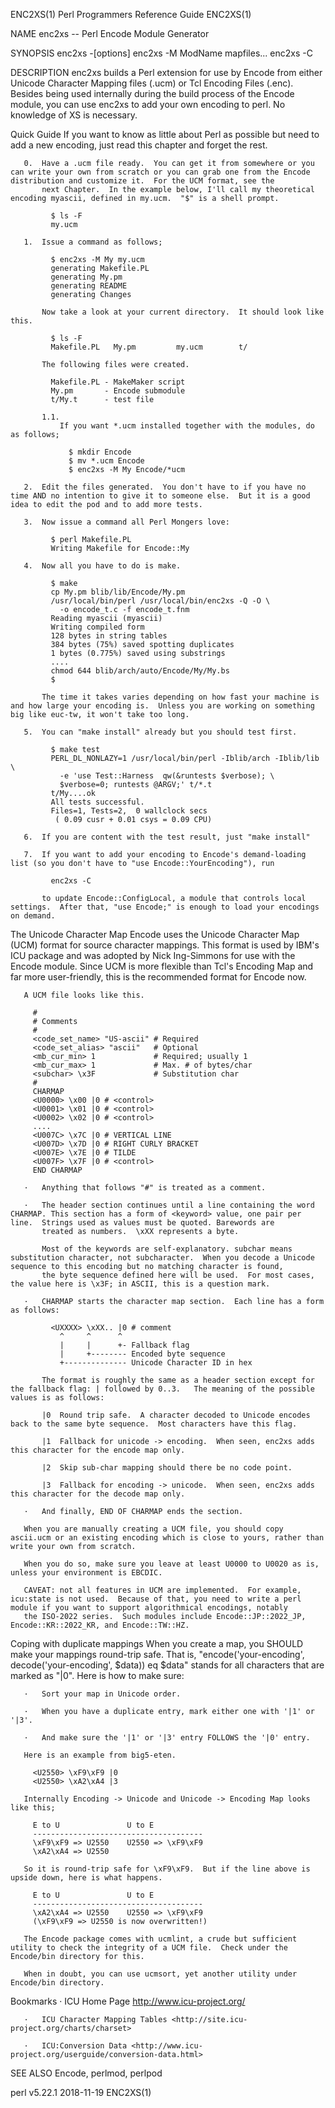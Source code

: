 ENC2XS(1)                                                                            Perl Programmers Reference Guide                                                                           ENC2XS(1)

NAME
       enc2xs -- Perl Encode Module Generator

SYNOPSIS
         enc2xs -[options]
         enc2xs -M ModName mapfiles...
         enc2xs -C

DESCRIPTION
       enc2xs builds a Perl extension for use by Encode from either Unicode Character Mapping files (.ucm) or Tcl Encoding Files (.enc).  Besides being used internally during the build process of the
       Encode module, you can use enc2xs to add your own encoding to perl.  No knowledge of XS is necessary.

Quick Guide
       If you want to know as little about Perl as possible but need to add a new encoding, just read this chapter and forget the rest.

       0.  Have a .ucm file ready.  You can get it from somewhere or you can write your own from scratch or you can grab one from the Encode distribution and customize it.  For the UCM format, see the
           next Chapter.  In the example below, I'll call my theoretical encoding myascii, defined in my.ucm.  "$" is a shell prompt.

             $ ls -F
             my.ucm

       1.  Issue a command as follows;

             $ enc2xs -M My my.ucm
             generating Makefile.PL
             generating My.pm
             generating README
             generating Changes

           Now take a look at your current directory.  It should look like this.

             $ ls -F
             Makefile.PL   My.pm         my.ucm        t/

           The following files were created.

             Makefile.PL - MakeMaker script
             My.pm       - Encode submodule
             t/My.t      - test file

           1.1.
               If you want *.ucm installed together with the modules, do as follows;

                 $ mkdir Encode
                 $ mv *.ucm Encode
                 $ enc2xs -M My Encode/*ucm

       2.  Edit the files generated.  You don't have to if you have no time AND no intention to give it to someone else.  But it is a good idea to edit the pod and to add more tests.

       3.  Now issue a command all Perl Mongers love:

             $ perl Makefile.PL
             Writing Makefile for Encode::My

       4.  Now all you have to do is make.

             $ make
             cp My.pm blib/lib/Encode/My.pm
             /usr/local/bin/perl /usr/local/bin/enc2xs -Q -O \
               -o encode_t.c -f encode_t.fnm
             Reading myascii (myascii)
             Writing compiled form
             128 bytes in string tables
             384 bytes (75%) saved spotting duplicates
             1 bytes (0.775%) saved using substrings
             ....
             chmod 644 blib/arch/auto/Encode/My/My.bs
             $

           The time it takes varies depending on how fast your machine is and how large your encoding is.  Unless you are working on something big like euc-tw, it won't take too long.

       5.  You can "make install" already but you should test first.

             $ make test
             PERL_DL_NONLAZY=1 /usr/local/bin/perl -Iblib/arch -Iblib/lib \
               -e 'use Test::Harness  qw(&runtests $verbose); \
               $verbose=0; runtests @ARGV;' t/*.t
             t/My....ok
             All tests successful.
             Files=1, Tests=2,  0 wallclock secs
              ( 0.09 cusr + 0.01 csys = 0.09 CPU)

       6.  If you are content with the test result, just "make install"

       7.  If you want to add your encoding to Encode's demand-loading list (so you don't have to "use Encode::YourEncoding"), run

             enc2xs -C

           to update Encode::ConfigLocal, a module that controls local settings.  After that, "use Encode;" is enough to load your encodings on demand.

The Unicode Character Map
       Encode uses the Unicode Character Map (UCM) format for source character mappings.  This format is used by IBM's ICU package and was adopted by Nick Ing-Simmons for use with the Encode module.
       Since UCM is more flexible than Tcl's Encoding Map and far more user-friendly, this is the recommended format for Encode now.

       A UCM file looks like this.

         #
         # Comments
         #
         <code_set_name> "US-ascii" # Required
         <code_set_alias> "ascii"   # Optional
         <mb_cur_min> 1             # Required; usually 1
         <mb_cur_max> 1             # Max. # of bytes/char
         <subchar> \x3F             # Substitution char
         #
         CHARMAP
         <U0000> \x00 |0 # <control>
         <U0001> \x01 |0 # <control>
         <U0002> \x02 |0 # <control>
         ....
         <U007C> \x7C |0 # VERTICAL LINE
         <U007D> \x7D |0 # RIGHT CURLY BRACKET
         <U007E> \x7E |0 # TILDE
         <U007F> \x7F |0 # <control>
         END CHARMAP

       ·   Anything that follows "#" is treated as a comment.

       ·   The header section continues until a line containing the word CHARMAP. This section has a form of <keyword> value, one pair per line.  Strings used as values must be quoted. Barewords are
           treated as numbers.  \xXX represents a byte.

           Most of the keywords are self-explanatory. subchar means substitution character, not subcharacter.  When you decode a Unicode sequence to this encoding but no matching character is found,
           the byte sequence defined here will be used.  For most cases, the value here is \x3F; in ASCII, this is a question mark.

       ·   CHARMAP starts the character map section.  Each line has a form as follows:

             <UXXXX> \xXX.. |0 # comment
               ^     ^      ^
               |     |      +- Fallback flag
               |     +-------- Encoded byte sequence
               +-------------- Unicode Character ID in hex

           The format is roughly the same as a header section except for the fallback flag: | followed by 0..3.   The meaning of the possible values is as follows:

           |0  Round trip safe.  A character decoded to Unicode encodes back to the same byte sequence.  Most characters have this flag.

           |1  Fallback for unicode -> encoding.  When seen, enc2xs adds this character for the encode map only.

           |2  Skip sub-char mapping should there be no code point.

           |3  Fallback for encoding -> unicode.  When seen, enc2xs adds this character for the decode map only.

       ·   And finally, END OF CHARMAP ends the section.

       When you are manually creating a UCM file, you should copy ascii.ucm or an existing encoding which is close to yours, rather than write your own from scratch.

       When you do so, make sure you leave at least U0000 to U0020 as is, unless your environment is EBCDIC.

       CAVEAT: not all features in UCM are implemented.  For example, icu:state is not used.  Because of that, you need to write a perl module if you want to support algorithmical encodings, notably
       the ISO-2022 series.  Such modules include Encode::JP::2022_JP, Encode::KR::2022_KR, and Encode::TW::HZ.

   Coping with duplicate mappings
       When you create a map, you SHOULD make your mappings round-trip safe.  That is, "encode('your-encoding', decode('your-encoding', $data)) eq $data" stands for all characters that are marked as
       "|0".  Here is how to make sure:

       ·   Sort your map in Unicode order.

       ·   When you have a duplicate entry, mark either one with '|1' or '|3'.

       ·   And make sure the '|1' or '|3' entry FOLLOWS the '|0' entry.

       Here is an example from big5-eten.

         <U2550> \xF9\xF9 |0
         <U2550> \xA2\xA4 |3

       Internally Encoding -> Unicode and Unicode -> Encoding Map looks like this;

         E to U               U to E
         --------------------------------------
         \xF9\xF9 => U2550    U2550 => \xF9\xF9
         \xA2\xA4 => U2550

       So it is round-trip safe for \xF9\xF9.  But if the line above is upside down, here is what happens.

         E to U               U to E
         --------------------------------------
         \xA2\xA4 => U2550    U2550 => \xF9\xF9
         (\xF9\xF9 => U2550 is now overwritten!)

       The Encode package comes with ucmlint, a crude but sufficient utility to check the integrity of a UCM file.  Check under the Encode/bin directory for this.

       When in doubt, you can use ucmsort, yet another utility under Encode/bin directory.

Bookmarks
       ·   ICU Home Page <http://www.icu-project.org/>

       ·   ICU Character Mapping Tables <http://site.icu-project.org/charts/charset>

       ·   ICU:Conversion Data <http://www.icu-project.org/userguide/conversion-data.html>

SEE ALSO
       Encode, perlmod, perlpod

perl v5.22.1                                                                                    2018-11-19                                                                                      ENC2XS(1)
